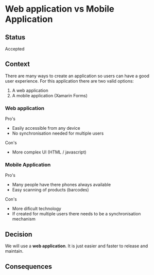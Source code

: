 # Web application vs Mobile Application

## Status

Accepted

## Context

There are many ways to create an application so users can have a good user experience. For this application there are two valid options:

1. A web application
2. A mobile application (Xamarin Forms)

### Web application

Pro's

- Easily accessible from any device
- No synchronisation needed for multiple users

Con's

- More complex UI (HTML / javascript)

### Mobile Application

Pro's

- Many people have there phones always available
- Easy scanning of products (barcodes)

Con's

- More dificult technology 
- If created for multiple users there needs to be a synchronisation mechanism

## Decision

We will use a **web application**. It is just easier and faster to release and maintain.


## Consequences

